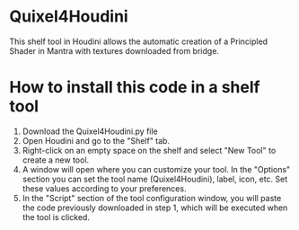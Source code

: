 # Quixel4Houdini
This shelf tool in Houdini allows the automatic creation of a Principled Shader in Mantra with textures downloaded from bridge.

# How to install this code in a shelf tool
1. Download the Quixel4Houdini.py file
2. Open Houdini and go to the "Shelf" tab.
3. Right-click on an empty space on the shelf and select "New Tool" to create a new tool.
4. A window will open where you can customize your tool.
   In the "Options" section you can set the tool name (Quixel4Houdini), label, icon, etc.
   Set these values according to your preferences.
5. In the "Script" section of the tool configuration window, you will paste the code previously downloaded in step 1, which will be executed when the tool is clicked.  
